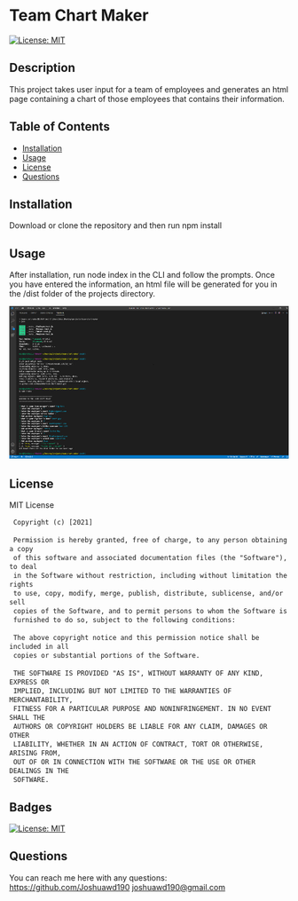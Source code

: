 # Team Chart Maker

[![License: MIT](https://img.shields.io/badge/License-MIT-yellow.svg)](https://opensource.org/licenses/MIT)

## Description

This project takes user input for a team of employees and generates an html page containing a chart of those employees that contains their information.

## Table of Contents

- [Installation](#installation)
- [Usage](#usage)
- [License](#license)
- [Questions](#questions)

## Installation

Download or clone the repository and then run npm install

## Usage

After installation, run node index in the CLI and follow the prompts. Once you have entered the information, an html file will be generated for you in the /dist folder of the projects directory.

![Team Chart Generator in the CLI](assets/images/TCGDemo.png)

## License

MIT License

     Copyright (c) [2021]

     Permission is hereby granted, free of charge, to any person obtaining a copy
     of this software and associated documentation files (the "Software"), to deal
     in the Software without restriction, including without limitation the rights
     to use, copy, modify, merge, publish, distribute, sublicense, and/or sell
     copies of the Software, and to permit persons to whom the Software is
     furnished to do so, subject to the following conditions:

     The above copyright notice and this permission notice shall be included in all
     copies or substantial portions of the Software.

     THE SOFTWARE IS PROVIDED "AS IS", WITHOUT WARRANTY OF ANY KIND, EXPRESS OR
     IMPLIED, INCLUDING BUT NOT LIMITED TO THE WARRANTIES OF MERCHANTABILITY,
     FITNESS FOR A PARTICULAR PURPOSE AND NONINFRINGEMENT. IN NO EVENT SHALL THE
     AUTHORS OR COPYRIGHT HOLDERS BE LIABLE FOR ANY CLAIM, DAMAGES OR OTHER
     LIABILITY, WHETHER IN AN ACTION OF CONTRACT, TORT OR OTHERWISE, ARISING FROM,
     OUT OF OR IN CONNECTION WITH THE SOFTWARE OR THE USE OR OTHER DEALINGS IN THE
     SOFTWARE.

## Badges

[![License: MIT](https://img.shields.io/badge/License-MIT-yellow.svg)](https://opensource.org/licenses/MIT)

## Questions

You can reach me here with any questions:
https://github.com/Joshuawd190
joshuawd190@gmail.com
